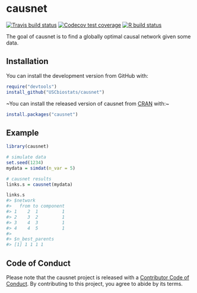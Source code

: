 
<!-- README.md is generated from README.Rmd. Please edit that file -->

# causnet

<!-- badges: start -->

[![Travis build
status](https://travis-ci.org/USCbiostats/causnet.svg?branch=master)](https://travis-ci.org/USCbiostats/causnet)
[![Codecov test
coverage](https://codecov.io/gh/USCbiostats/causnet/branch/master/graph/badge.svg)](https://codecov.io/gh/USCbiostats/causnet?branch=master)
[![R build
status](https://github.com/USCbiostats/causnet/workflows/R-CMD-check/badge.svg)](https://github.com/USCbiostats/causnet)
<!-- badges: end -->

The goal of causnet is to find a globally optimal causal network given
some data.

## Installation

You can install the development version from GitHub with:

``` r
require("devtools")
install_github("USCbiostats/causnet")
```

\~You can install the released version of causnet from
[CRAN](https://CRAN.R-project.org) with:\~

``` r
install.packages("causnet")
```

## Example

``` r
library(causnet)

# simulate data
set.seed(1234)
mydata = simdat(n_var = 5)

# causnet results
links.s = causnet(mydata)

links.s
#> $network
#>   from to component
#> 1    2  1         1
#> 2    3  2         1
#> 3    4  3         1
#> 4    4  5         1
#> 
#> $n_best_parents
#> [1] 1 1 1 1
```

## Code of Conduct

Please note that the causnet project is released with a [Contributor
Code of
Conduct](https://contributor-covenant.org/version/1/0/0/CODE_OF_CONDUCT.html).
By contributing to this project, you agree to abide by its terms.
